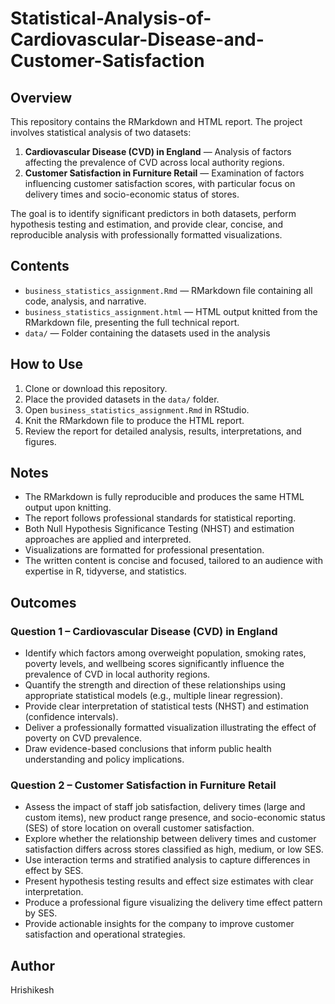 # Statistical-Analysis-of-Cardiovascular-Disease-and-Customer-Satisfaction

## Overview

This repository contains the RMarkdown and HTML report. The project involves statistical analysis of two datasets:

1. **Cardiovascular Disease (CVD) in England** — Analysis of factors affecting the prevalence of CVD across local authority regions.
2. **Customer Satisfaction in Furniture Retail** — Examination of factors influencing customer satisfaction scores, with particular focus on delivery times and socio-economic status of stores.

The goal is to identify significant predictors in both datasets, perform hypothesis testing and estimation, and provide clear, concise, and reproducible analysis with professionally formatted visualizations.

## Contents

- `business_statistics_assignment.Rmd` — RMarkdown file containing all code, analysis, and narrative.
- `business_statistics_assignment.html` — HTML output knitted from the RMarkdown file, presenting the full technical report.
- `data/` — Folder containing the datasets used in the analysis


## How to Use

1. Clone or download this repository.
2. Place the provided datasets in the `data/` folder.
3. Open `business_statistics_assignment.Rmd` in RStudio.
4. Knit the RMarkdown file to produce the HTML report.
5. Review the report for detailed analysis, results, interpretations, and figures.

## Notes

- The RMarkdown is fully reproducible and produces the same HTML output upon knitting.
- The report follows professional standards for statistical reporting.
- Both Null Hypothesis Significance Testing (NHST) and estimation approaches are applied and interpreted.
- Visualizations are formatted for professional presentation.
- The written content is concise and focused, tailored to an audience with expertise in R, tidyverse, and statistics.

## Outcomes

### Question 1 – Cardiovascular Disease (CVD) in England

- Identify which factors among overweight population, smoking rates, poverty levels, and wellbeing scores significantly influence the prevalence of CVD in local authority regions.
- Quantify the strength and direction of these relationships using appropriate statistical models (e.g., multiple linear regression).
- Provide clear interpretation of statistical tests (NHST) and estimation (confidence intervals).
- Deliver a professionally formatted visualization illustrating the effect of poverty on CVD prevalence.
- Draw evidence-based conclusions that inform public health understanding and policy implications.

### Question 2 – Customer Satisfaction in Furniture Retail

- Assess the impact of staff job satisfaction, delivery times (large and custom items), new product range presence, and socio-economic status (SES) of store location on overall customer satisfaction.
- Explore whether the relationship between delivery times and customer satisfaction differs across stores classified as high, medium, or low SES.
- Use interaction terms and stratified analysis to capture differences in effect by SES.
- Present hypothesis testing results and effect size estimates with clear interpretation.
- Produce a professional figure visualizing the delivery time effect pattern by SES.
- Provide actionable insights for the company to improve customer satisfaction and operational strategies.

## Author

Hrishikesh

